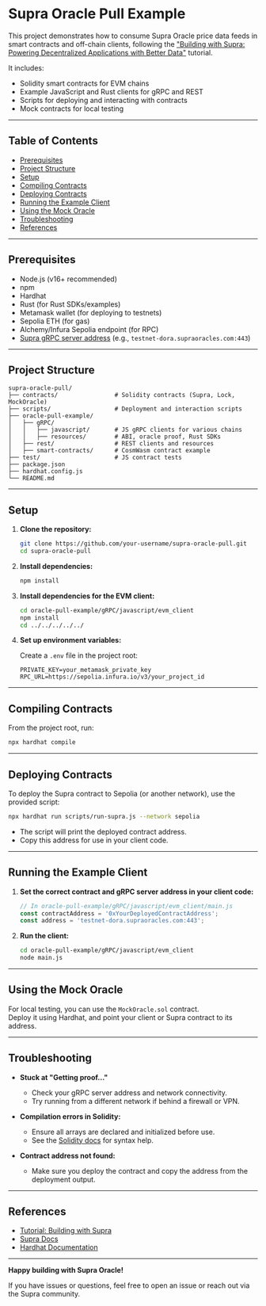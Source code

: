 # Supra Oracle Pull Example

This project demonstrates how to consume Supra Oracle price data feeds in smart contracts and off-chain clients, following the ["Building with Supra: Powering Decentralized Applications with Better Data"](https://dev.to/tosynthegeek/building-with-supra-powering-decentralized-applications-with-better-data-5d3c) tutorial.

It includes:
- Solidity smart contracts for EVM chains
- Example JavaScript and Rust clients for gRPC and REST
- Scripts for deploying and interacting with contracts
- Mock contracts for local testing

---

## Table of Contents

- [Prerequisites](#prerequisites)
- [Project Structure](#project-structure)
- [Setup](#setup)
- [Compiling Contracts](#compiling-contracts)
- [Deploying Contracts](#deploying-contracts)
- [Running the Example Client](#running-the-example-client)
- [Using the Mock Oracle](#using-the-mock-oracle)
- [Troubleshooting](#troubleshooting)
- [References](#references)

---

## Prerequisites

- Node.js (v16+ recommended)
- npm
- Hardhat
- Rust (for Rust SDKs/examples)
- Metamask wallet (for deploying to testnets)
- Sepolia ETH (for gas)
- Alchemy/Infura Sepolia endpoint (for RPC)
- [Supra gRPC server address](https://supra.com/docs/) (e.g., `testnet-dora.supraoracles.com:443`)

---

## Project Structure

```
supra-oracle-pull/
├── contracts/                # Solidity contracts (Supra, Lock, MockOracle)
├── scripts/                  # Deployment and interaction scripts
├── oracle-pull-example/
│   ├── gRPC/
│   │   ├── javascript/       # JS gRPC clients for various chains
│   │   ├── resources/        # ABI, oracle proof, Rust SDKs
│   ├── rest/                 # REST clients and resources
│   ├── smart-contracts/      # CosmWasm contract example
├── test/                     # JS contract tests
├── package.json
├── hardhat.config.js
└── README.md
```

---

## Setup

1. **Clone the repository:**
   ```sh
   git clone https://github.com/your-username/supra-oracle-pull.git
   cd supra-oracle-pull
   ```

2. **Install dependencies:**
   ```sh
   npm install
   ```

3. **Install dependencies for the EVM client:**
   ```sh
   cd oracle-pull-example/gRPC/javascript/evm_client
   npm install
   cd ../../../../../
   ```

4. **Set up environment variables:**

   Create a `.env` file in the project root:
   ```
   PRIVATE_KEY=your_metamask_private_key
   RPC_URL=https://sepolia.infura.io/v3/your_project_id
   ```

---

## Compiling Contracts

From the project root, run:
```sh
npx hardhat compile
```

---

## Deploying Contracts

To deploy the Supra contract to Sepolia (or another network), use the provided script:

```sh
npx hardhat run scripts/run-supra.js --network sepolia
```

- The script will print the deployed contract address.  
- Copy this address for use in your client code.

---

## Running the Example Client

1. **Set the correct contract and gRPC server address in your client code:**
   ```js
   // In oracle-pull-example/gRPC/javascript/evm_client/main.js
   const contractAddress = '0xYourDeployedContractAddress';
   const address = 'testnet-dora.supraoracles.com:443';
   ```

2. **Run the client:**
   ```sh
   cd oracle-pull-example/gRPC/javascript/evm_client
   node main.js
   ```

---

## Using the Mock Oracle

For local testing, you can use the `MockOracle.sol` contract.  
Deploy it using Hardhat, and point your client or Supra contract to its address.

---

## Troubleshooting

- **Stuck at "Getting proof..."**  
  - Check your gRPC server address and network connectivity.
  - Try running from a different network if behind a firewall or VPN.

- **Compilation errors in Solidity:**  
  - Ensure all arrays are declared and initialized before use.
  - See the [Solidity docs](https://docs.soliditylang.org/) for syntax help.

- **Contract address not found:**  
  - Make sure you deploy the contract and copy the address from the deployment output.

---

## References

- [Tutorial: Building with Supra](https://dev.to/tosynthegeek/building-with-supra-powering-decentralized-applications-with-better-data-5d3c)
- [Supra Docs](https://supra.com/docs/)
- [Hardhat Documentation](https://hardhat.org/getting-started/)

---

**Happy building with Supra Oracle!**

If you have issues or questions, feel free to open an issue or reach out via the Supra community.